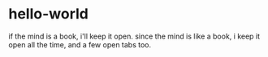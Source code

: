 # hello-world
if the mind is a book, i'll keep it open. 
since the mind is like a book, i keep it open all the time, and a few open tabs too.
